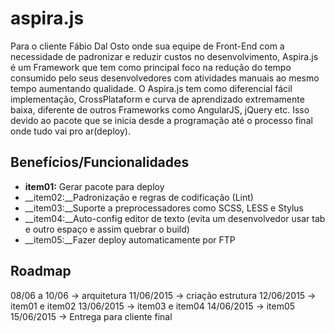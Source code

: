 # aspira.js
Para o cliente Fábio Dal Osto onde sua equipe de Front-End com a
necessidade de padronizar e reduzir custos no desenvolvimento, Aspira.js
é um Framework que tem como principal foco na redução do tempo consumido
pelo seus desenvolvedores com atividades manuais ao mesmo tempo aumentando qualidade.
O Aspira.js tem como diferencial fácil implementação, CrossPlataform e curva
de aprendizado extremamente baixa, diferente de outros Frameworks
como AngularJS, jQuery etc. Isso devido ao pacote que se inicia desde a
programação até o processo final onde tudo vai pro ar(deploy).


## Benefícios/Funcionalidades
* __item01:__ Gerar pacote para deploy
* __item02:__Padronização e regras de codificação (Lint)
* __item03:__Suporte a preprocessadores como SCSS, LESS e Stylus
* __item04:__Auto-config editor de texto (evita um desenvolvedor usar tab e outro espaço e assim quebrar o build)
* __item05:__Fazer deploy automaticamente por FTP


## Roadmap
08/06 a 10/06   -> arquitetura
11/06/2015      -> criação estrutura
12/06/2015      -> item01 e item02
13/06/2015      -> item03 e item04
14/06/2015      -> item05
15/06/2015      -> Entrega para cliente final

